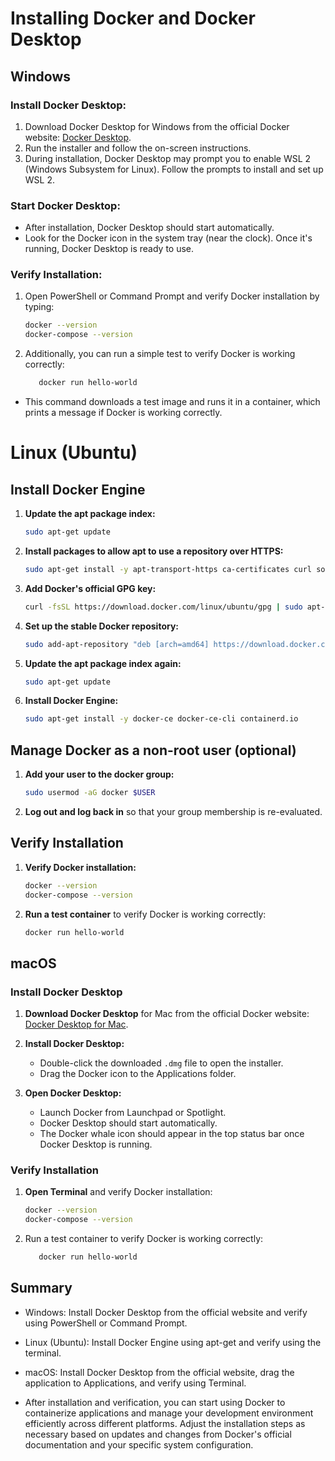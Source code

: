 # Installing Docker and Docker Desktop

## Windows

### Install Docker Desktop:

1. Download Docker Desktop for Windows from the official Docker website: [Docker Desktop](https://www.docker.com/products/docker-desktop).
2. Run the installer and follow the on-screen instructions.
3. During installation, Docker Desktop may prompt you to enable WSL 2 (Windows Subsystem for Linux). Follow the prompts to install and set up WSL 2.

### Start Docker Desktop:

- After installation, Docker Desktop should start automatically.
- Look for the Docker icon in the system tray (near the clock). Once it's running, Docker Desktop is ready to use.

### Verify Installation:

1. Open PowerShell or Command Prompt and verify Docker installation by typing:
   ```bash
   docker --version
   docker-compose --version
2. Additionally, you can run a simple test to verify Docker is working correctly:
   ```bash
      docker run hello-world
- This command downloads a test image and runs it in a container, which prints a message if Docker is working correctly.

# Linux (Ubuntu)

## Install Docker Engine

1. **Update the apt package index:**
    ```bash
    sudo apt-get update
    ```

2. **Install packages to allow apt to use a repository over HTTPS:**
    ```bash
    sudo apt-get install -y apt-transport-https ca-certificates curl software-properties-common
    ```

3. **Add Docker's official GPG key:**
    ```bash
    curl -fsSL https://download.docker.com/linux/ubuntu/gpg | sudo apt-key add -
    ```

4. **Set up the stable Docker repository:**
    ```bash
    sudo add-apt-repository "deb [arch=amd64] https://download.docker.com/linux/ubuntu $(lsb_release -cs) stable"
    ```

5. **Update the apt package index again:**
    ```bash
    sudo apt-get update
    ```

6. **Install Docker Engine:**
    ```bash
    sudo apt-get install -y docker-ce docker-ce-cli containerd.io
    ```

## Manage Docker as a non-root user (optional)

1. **Add your user to the docker group:**
    ```bash
    sudo usermod -aG docker $USER
    ```

2. **Log out and log back in** so that your group membership is re-evaluated.

## Verify Installation

1. **Verify Docker installation:**
    ```bash
    docker --version
    docker-compose --version
    ```

2. **Run a test container** to verify Docker is working correctly:
    ```bash
    docker run hello-world
    ```

## macOS

### Install Docker Desktop

1. **Download Docker Desktop** for Mac from the official Docker website: [Docker Desktop for Mac](https://www.docker.com/products/docker-desktop).

2. **Install Docker Desktop:**
   - Double-click the downloaded `.dmg` file to open the installer.
   - Drag the Docker icon to the Applications folder.

3. **Open Docker Desktop:**
   - Launch Docker from Launchpad or Spotlight.
   - Docker Desktop should start automatically.
   - The Docker whale icon should appear in the top status bar once Docker Desktop is running.

### Verify Installation

1. **Open Terminal** and verify Docker installation:
   ```bash
   docker --version
   docker-compose --version
2. Run a test container to verify Docker is working correctly:
   ```bash
      docker run hello-world
## Summary
- Windows: Install Docker Desktop from the official website and verify using PowerShell or Command Prompt.
- Linux (Ubuntu): Install Docker Engine using apt-get and verify using the terminal.
- macOS: Install Docker Desktop from the official website, drag the application to Applications, and verify using Terminal.


- After installation and verification, you can start using Docker to containerize applications and manage your development environment efficiently across different platforms. Adjust the installation steps as necessary based on updates and changes from Docker's official documentation and your specific system configuration.
